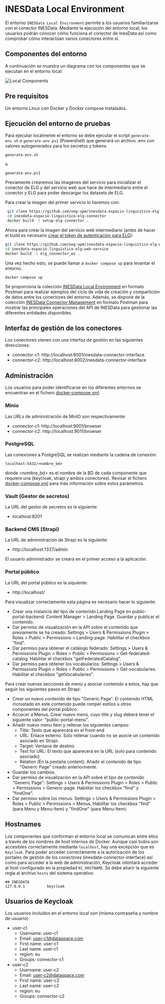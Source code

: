 # INESData Local Environment

El entorno `INESData Local Environment` permite a los usuarios familiarizarse con el conector INESData. Mediante la
ejecución del entorno local, los usuarios podrán conocer cómo funciona el conector de InesData así como comprobar cómo
interactúan varios conectores entre sí.

## Componentes del entorno

A continuación se muestra un diagrama con los componentes que se ejecutan en el entorno local:

![Local Components](./docs/inesdata-local-env.svg)

## Pre requisitos

Un entorno Linux con Docker y Docker compose instalados.

## Ejecución del entorno de pruebas

Para ejecutar localmente el entorno se debe ejecutar el script `generate-env.sh`  o `generate-env.ps1` (Powershell) que generará un archivo .env con
valores autogenerados para los secretos y tokens. 

```
generate-env.sh
```
o
```
generate-env.ps1
```

Previamente crearemos las imagenes del servicio para inicializar el conector de ELG y del servicio web que hace de intermediario entre el conector y ELG para poder descargar los datasets de ELG. 

Para crear la imagen del primer servicio lo haremos con:
```bash
 git clone https://github.com/oeg-upm/inesdata-espacio-linguistico-elg-connector.git
 cd inesdata-espacio-linguistico-elg-connector
 docker build -t setup-elg-connector .
 ```

 Ahora para crear la imagen del servicio web intermediario (antes de hacer el build es necesario [crear el token de autenticación para ELG](https://github.com/oeg-upm/inesdata-espacio-linguistico-elg-web-service#elg-authentication-token-creation)):
 ```bash
 git clone https://github.com/oeg-upm/inesdata-espacio-linguistico-elg-web-service.git
 cd inesdata-espacio-linguistico-elg-web-service
 docker build -t elg_connector_ws .
 ```

Una vez hecho esto, se puede llamar a `docker compose up` para levantar el entorno.

```
docker compose up
```

Se proporciona la colección [INESData Local
Environment](resources/operations/InesData_Local_Environment.postman_collection.json) en formato Postman para realizar
ejemplos del ciclo de vida de creación y compartición de datos entre los conectores del entorno. Además, se dispone de la colección [INESData Connector Management](resources/operations/InesData_Connector_Management_API.postman_collection.json) en formato Postman para mostrar las principales operaciones del API de INESData para gestionar las diferentes entidades disponibles.

## Interfaz de gestión de los conectores

Los conectores vienen con una interfaz de gestión en las siguientes direcciones:
- connector-c1: http://localhost:8001/inesdata-connector-interface
- connector-c2: http://localhost:8002/inesdata-connector-interface

## Administración

Los usuarios para poder identificarse en los diferentes entornos se encuentran en el fichero [docker-compose.yml](docker-compose.yml).

### Minio

Las URLs de administración de MinIO son respectivamente:
- connector-c1: http://localhost:9001/browser
- connector-c2: http://localhost:9011/browser

### PostgreSQL

Las conexiones a PostgreSQL se realizan mediante la cadena de conexión:
```
localhost:5432/<nombre_bd>
```

donde <nombre_bd> es el nombre de la BD de cada componente que requiere una (keycloak, strapi y ambos conectores).
Revisar el fichero [docker-compose.yml](docker-compose.yml) para más información sobre estos parámetros.

### Vault (Gestor de secretos)

La URL del gestor de secretos es la siguiente:
- localhost:8201

### Backend CMS (Strapi)

La URL de administración de Strapi es la siguiente:
- http://localhost:1337/admin

El usuario administrador se creará en el primer acceso a la aplicación.

### Portal público

La URL del portal público es la siquiente:
- http://localhost/

Para visualizar correctamente esta página es necesario hacer lo siguiente:
- Crear una instancia del tipo de contenido Landing Page en public-portal-backend: Content Manager > Landing Page. Guardar y publicar el contenido.
- Dar permiso de visualización en la API sobre el contenido que previamente se ha creado: Settings > Users & Permissions Plugin > Roles > Public > Permissions > Landing-page. Habilitar el checkbox "find".
- Dar permiso para obtener el catálogo federado: Settings > Users & Permissions Plugin > Roles > Public > Permissions > Get-federated-catalog. Habilitar el checkbox "getFederatedCatalog".
- Dar permiso para obtener los vocabularios: Settings > Users & Permissions Plugin > Roles > Public > Permissions > Get-vocabularies. Habilitar el checkbox "getVocabularies".

Para crear nuevas secciones de menú y asociar contenido a estos, hay que seguir los siguientes pasos en Strapi:
- Crear un nuevo contenido de tipo "Generic Page". El contenido HTML incrustado en este contenido puede romper estilos u otros componentes del portal público.
- Accecer a Menus. Crear nuevo menú, cuyo title y slug deberá tener el siguiente valor: "public-portal-menu".
- Añadir nuevo menu item y rellenar los siguientes campos:
  - Title: Texto que aparecerá en el front-end
  - URL: Enlace externo. Solo rellenar cuando no se asocie un contenido asociado en Strapi.
  - Target: Ventana de destino
  - Text for URL: El texto que aparecerá en la URL (solo para contenido asociado).
  - Relation (En la pestaña content): Añadir el contenido de tipo "Generic Page" creado anteriormente.
- Guardar los cambios.
- Dar permiso de visualización en la API sobre el tipo de contenido "Generic Page": Settings > Users & Permissions Plugin > Roles > Public > Permissions > Generic-page. Habilitar los checkbox "find" y "findOne".
- Dar permiso sobre los menus: Settings > Users & Permissions Plugin > Roles > Public > Permissions > Menus. Habilitar los checkbox "find" (para Menu y Menu-Item) y "findOne" (para Menu-Item).

## Hostnames

Los componentes que conforman el entorno local se comunican entre ellos a través de los nombres de host internos de Docker. Aunque casi todos son accesibles correctamente mediante `localhost`, hay una excepción que es `Keycloak`. Para poder acceder correctamente a la autorización de los portales de gestión de los conectores (inesdata-connector-interface) así como para acceder a la web de administración, Keycloak intentará acceder al host configurado en la propiedad `KC_HOSTNAME`. Se debe añarir la siguiente regla al archivo `hosts` del sistema operativo:

```
## INESDATA
127.0.0.1          keycloak
```

## Usuarios de Keycloak

Los usuarios incluidos en el entorno local son (misma contraseña y nombre de usuario):
- user-c1
  - Username: user-c1
  - Email: user-c1@dataspace.com
  - First name: user-c1
  - Last name: user-c1
  - region: eu
  - Groups: connector-c1
- user-c2
  - Username: user-c2
  - Email: user-c2@dataspace.com
  - First name: user-c2
  - Last name: user-c2
  - region: eu
  - Groups: connector-c2
